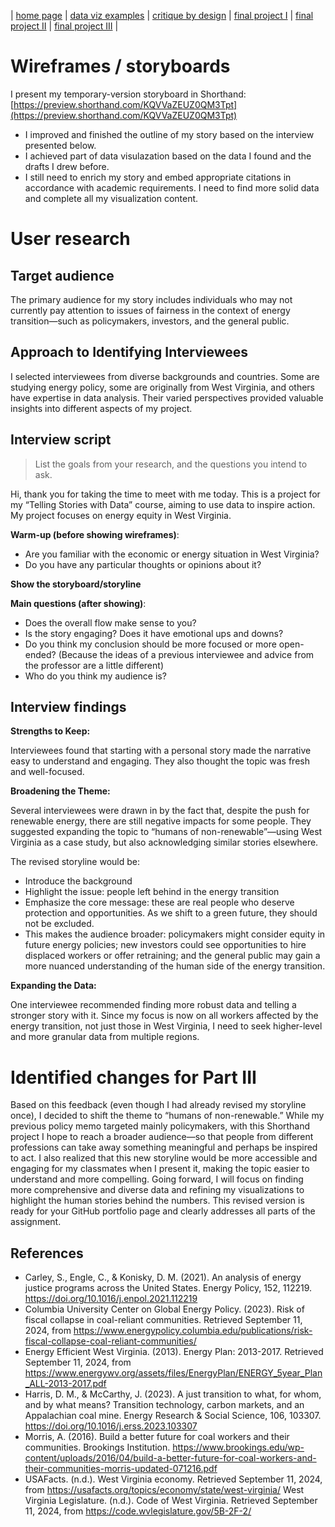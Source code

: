 | [home page](https://chengyiing.github.io/cheng-dataviz-portfolio/) | [data viz examples](dataviz-examples) | [critique by design](critique-by-design) | [final project I](final-project-part-one) | [final project II](final-project-part-two) | [final project III](final-project-part-three) |

# Wireframes / storyboards
I present my temporary-version storyboard in Shorthand:
[https://preview.shorthand.com/KQVVaZEUZ0QM3Tpt](https://preview.shorthand.com/KQVVaZEUZ0QM3Tpt)
 - I improved and finished the outline of my story based on the interview presented below. 
 - I achieved part of data visulazation based on the data I found and the drafts I drew before.
 - I still need to enrich my story and embed appropriate citations in accordance with academic requirements. I need to find more solid data and complete all my visualization content.

# User research 

## Target audience

The primary audience for my story includes individuals who may not currently pay attention to issues of fairness in the context of energy transition—such as policymakers, investors, and the general public.

## Approach to Identifying Interviewees

I selected interviewees from diverse backgrounds and countries. Some are studying energy policy, some are originally from West Virginia, and others have expertise in data analysis. Their varied perspectives provided valuable insights into different aspects of my project.


## Interview script
> List the goals from your research, and the questions you intend to ask. 

Hi, thank you for taking the time to meet with me today. This is a project for my “Telling Stories with Data” course, aiming to use data to inspire action. My project focuses on energy equity in West Virginia.

**Warm-up (before showing wireframes)**:

 - Are you familiar with the economic or energy situation in West Virginia?
 - Do you have any particular thoughts or opinions about it?


**Show the storyboard/storyline**


**Main questions (after showing)**:

 - Does the overall flow make sense to you?
 - Is the story engaging? Does it have emotional ups and downs?
 - Do you think my conclusion should be more focused or more open-ended? (Because the ideas of a previous interviewee and advice from the professor are a little different)
 - Who do you think my audience is?


## Interview findings
**Strengths to Keep:**

Interviewees found that starting with a personal story made the narrative easy to understand and engaging. They also thought the topic was fresh and well-focused.

**Broadening the Theme:**

Several interviewees were drawn in by the fact that, despite the push for renewable energy, there are still negative impacts for some people. They suggested expanding the topic to “humans of non-renewable”—using West Virginia as a case study, but also acknowledging similar stories elsewhere.

The revised storyline would be:
 - Introduce the background
 - Highlight the issue: people left behind in the energy transition
 - Emphasize the core message: these are real people who deserve protection and opportunities. As we shift to a green future, they should not be excluded.
 - This makes the audience broader: policymakers might consider equity in future energy policies; new investors could see opportunities to hire displaced workers or offer retraining; and the general public may gain a more nuanced understanding of the human side of the energy transition.

**Expanding the Data:**

One interviewee recommended finding more robust data and telling a stronger story with it. Since my focus is now on all workers affected by the energy transition, not just those in West Virginia, I need to seek higher-level and more granular data from multiple regions.




# Identified changes for Part III

Based on this feedback (even though I had already revised my storyline once), I decided to shift the theme to “humans of non-renewable.” While my previous policy memo targeted mainly policymakers, with this Shorthand project I hope to reach a broader audience—so that people from different professions can take away something meaningful and perhaps be inspired to act. I also realized that this new storyline would be more accessible and engaging for my classmates when I present it, making the topic easier to understand and more compelling. Going forward, I will focus on finding more comprehensive and diverse data and refining my visualizations to highlight the human stories behind the numbers.
This revised version is ready for your GitHub portfolio page and clearly addresses all parts of the assignment.



## References

 - Carley, S., Engle, C., & Konisky, D. M. (2021). An analysis of energy justice programs across the United States. Energy Policy, 152, 112219. https://doi.org/10.1016/j.enpol.2021.112219
 - Columbia University Center on Global Energy Policy. (2023). Risk of fiscal collapse in coal-reliant communities. Retrieved September 11, 2024, from https://www.energypolicy.columbia.edu/publications/risk-fiscal-collapse-coal-reliant-communities/
 - Energy Efficient West Virginia. (2013). Energy Plan: 2013-2017. Retrieved September 11, 2024, from https://www.energywv.org/assets/files/EnergyPlan/ENERGY_5year_Plan_ALL-2013-2017.pdf
 - Harris, D. M., & McCarthy, J. (2023). A just transition to what, for whom, and by what means? Transition technology, carbon markets, and an Appalachian coal mine. Energy Research & Social Science, 106, 103307. https://doi.org/10.1016/j.erss.2023.103307
 - Morris, A. (2016). Build a better future for coal workers and their communities. Brookings Institution. https://www.brookings.edu/wp-content/uploads/2016/04/build-a-better-future-for-coal-workers-and-their-communities-morris-updated-071216.pdf
 - USAFacts. (n.d.). West Virginia economy. Retrieved September 11, 2024, from https://usafacts.org/topics/economy/state/west-virginia/
West Virginia Legislature. (n.d.). Code of West Virginia. Retrieved September 11, 2024, from https://code.wvlegislature.gov/5B-2F-2/

